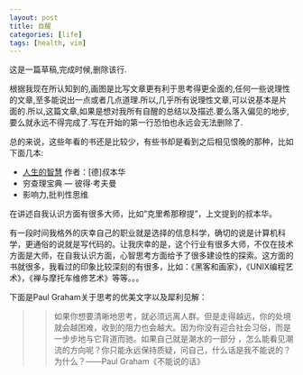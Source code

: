 ```yaml
---
layout: post
title: 自醒
categories: [life]
tags: [health, vim] 
---
```


这是一篇草稿,完成时候,删除该行.

根据我现在所认知到的,画图是比写文章更有利于思考得更全面的,任何一些说理性的文章,至多能说出一点或者几点道理.所以,几乎所有说理性文章,可以说基本是片面的.所以,这篇文章,如果是想对我所有自醒的总结以及描述.要么落入偏见的地步,要么就永远不得完成了.写在开始的第一行恐怕也永远会无法删除了.



总的来说，这些年看的书还是比较少，有些书却是看到之后相见恨晚的那种，比如下面几本:

* [人生的智慧](http://book.douban.com/subject/3261600/) 作者：[德]叔本华
* 穷查理宝典 — 彼得·考夫曼
* 影响力,批判性思维


在讲述自我认识方面有很多大师，比如”克里希那穆提”，上文提到的叔本华。


有一段时间我格外的庆幸自己的职业就是选择的信息科学，确切的说是计算机科学，更通俗的说就是写代码的。让我庆幸的是，这个行业有很多大师，不仅在技术方面是大师，在自我认识方面，心智思考方面给予了很多建设性的探索。这方面的书就很多，我看过的印象比较深刻的有很多，比如：《黑客和画家》，《UNIX编程艺术》，《禅与摩托车维修艺术》等等。。。


下面是Paul Graham关于思考的优美文字以及犀利见解：

>>如果你想要清晰地思考，就必须远离人群。但是走得越远，你的处境就会越困难，收到的阻力也会越大。因为你没有迎合社会习俗，而是一步步地与它背道而驰。如果自己就是潮水的一部分 ，怎么能看见潮流的方向呢？你只能永远保持质疑，问自己，什么话是我不能说的？为什么？——Paul Graham《不能说的话》






